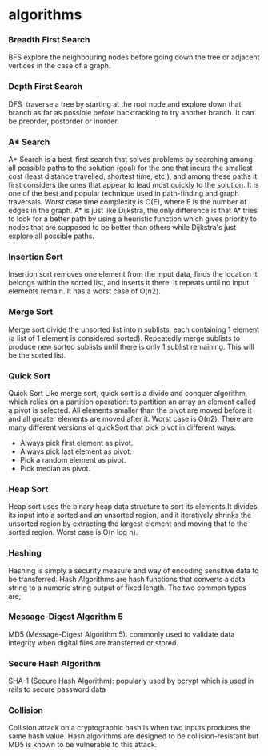# algorithms

### Breadth First Search
BFS explore the neighbouring nodes before going down the tree or adjacent vertices in the case of a graph. 

### Depth First Search
DFS  traverse a tree by starting at the root node and explore down that branch as far as possible before backtracking to try another branch. It can be preorder, postorder or inorder.

### A* Search
A* Search is a best-first search that solves problems by searching among all possible paths to the solution (goal) for the one that incurs the smallest cost (least distance travelled, shortest time, etc.), and among these paths it first considers the ones that appear to lead most quickly to the solution. It is one of the best and popular technique used in path-finding and graph traversals. Worst case time complexity is O(E), where E is the number of edges in the graph. A* is just like Dijkstra, the only difference is that A* tries to look for a better path by using a heuristic function which gives priority to nodes that are supposed to be better than others while Dijkstra's just explore all possible paths.

### Insertion Sort
Insertion sort removes one element from the input data, finds the location it belongs within the sorted list, and inserts it there. It repeats until no input elements remain. It has a worst case of O(n2). 

### Merge Sort
Merge sort divide the unsorted list into n sublists, each containing 1 element (a list of 1 element is considered sorted). Repeatedly merge sublists to produce new sorted sublists until there is only 1 sublist remaining. This will be the sorted list. 

### Quick Sort
Quick Sort Like merge sort, quick sort is a divide and conquer algorithm, which relies on a partition operation: to partition an array an element called a pivot is selected. All elements smaller than the pivot are moved before it and all greater elements are moved after it. Worst case is O(n2). There are many different versions of quickSort that pick pivot in different ways.
- Always pick first element as pivot.
- Always pick last element as pivot.
- Pick a random element as pivot. 
- Pick median as pivot. 

### Heap Sort
Heap sort uses the binary heap data structure to sort its elements.It divides its input into a sorted and an unsorted region, and it iteratively shrinks the unsorted region by extracting the largest element and moving that to the sorted region. Worst case is O(n log n).


### Hashing
Hashing is simply a security measure and way of encoding sensitive data to be transferred. Hash Algorithms are hash functions that converts a data string to a numeric string output of fixed length. The two common types are;


### Message-Digest Algorithm 5
MD5 (Message-Digest Algorithm 5): commonly used to validate data integrity when digital files are transferred or stored.

### Secure Hash Algorithm
SHA-1 (Secure Hash Algorithm): popularly used by bcrypt which is used in rails to secure password data

### Collision
Collision attack on a cryptographic hash is when two inputs produces the same hash value. Hash algorithms are designed to be collision-resistant but MD5 is known to be vulnerable to this attack.
